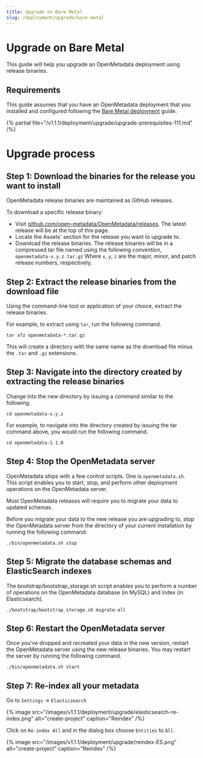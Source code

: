 ```yaml
---
title: Upgrade on Bare Metal
slug: /deployment/upgrade/bare-metal
---
```


# Upgrade on Bare Metal

This guide will help you upgrade an OpenMetadata deployment using release binaries.

## Requirements 

This guide assumes that you have an OpenMetadata deployment that you installed and configured following the
[Bare Metal deployment](/deployment/bare-metal) guide.

{% partial file="/v1.1.1/deployment/upgrade/upgrade-prerequisites-111.md" /%}

# Upgrade process

## Step 1: Download the binaries for the release you want to install

OpenMetadata release binaries are maintained as GitHub releases.

To download a specific release binary:

- Visit [github.com/open-metadata/OpenMetadata/releases](https://github.com/open-metadata/OpenMetadata/releases). The latest
  release will be at the top of this page. 
- Locate the Assets' section for the release you want to upgrade to. 
- Download the release binaries. The release binaries will be in a compressed tar file named using the following 
  convention, `openmetadata-x.y.z.tar.gz` Where `x`, `y`, `z` are the major, minor, and patch release numbers, respectively.

## Step 2: Extract the release binaries from the download file

Using the command-line tool or application of your choice, extract the release binaries. 

For example, to extract using `tar`, run the following command. 

```commandline
tar xfz openmetadata-*.tar.gz
```

This will create a directory with the same name as the download file minus the `.tar` and `.gz` extensions.

## Step 3: Navigate into the directory created by extracting the release binaries

Change into the new directory by issuing a command similar to the following.

```commandline
cd openmetadata-x.y.z
```

For example, to navigate into the directory created by issuing the tar command above, you would run the following
command.

```commandline
cd openmetadata-1.1.0
```

## Step 4: Stop the OpenMetadata server

OpenMetadata ships with a few control scripts. One is `openmetadata.sh`. This script enables you to start, stop, and
perform other deployment operations on the OpenMetadata server. 

Most OpenMetadata releases will require you to migrate your data to updated schemas. 

Before you migrate your data to the new release you are upgrading to, stop the OpenMetadata server from the
directory of your current installation by running the following command:

```commandline
./bin/openmetadata.sh stop
```

## Step 5: Migrate the database schemas and ElasticSearch indexes

The bootstrap/bootstrap_storage.sh script enables you to perform a number of operations on the OpenMetadata database (in
MySQL) and index (in Elasticsearch).

```commandline
./bootstrap/bootstrap_storage.sh migrate-all
```


## Step 6: Restart the OpenMetadata server

Once you've dropped and recreated your data in the new version, restart the OpenMetadata server using the new release
binaries. You may restart the server by running the following command.

```commandline
./bin/openmetadata.sh start
```

## Step 7: Re-index all your metadata

Go to `Settings` -> `Elasticsearch`

{% image src="/images/v1.1.1/deployment/upgrade/elasticsearch-re-index.png" alt="create-project" caption="Reindex" /%}

Click on `Re-index All` and in the dialog box choose `Entities` to `All`.

{% image src="/images/v1.1.1/deployment/upgrade/reindex-ES.png" alt="create-project" caption="Reindex" /%}
